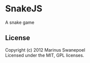 # SnakeJS

A snake game

## License
Copyright (c) 2012 Marinus Swanepoel  
Licensed under the MIT, GPL licenses.
